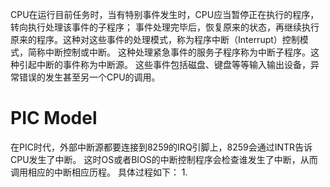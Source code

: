 CPU在运行目前任务时，当有特别事件发生时，CPU应当暂停正在执行的程序，转向执行处理该事件的子程序；
事件处理完毕后，恢复原来的状态，再继续执行原来的程序。这种对这些事件的处理模式，称为程序中断（Interrupt）控制模式，简称中断控制或中断。
这种处理紧急事件的服务子程序称为中断子程序。这种引起中断的事件称为中断源。
这些事件包括磁盘、键盘等等输入输出设备，异常错误的发生甚至另一个CPU的调用。

# PIC Model
在PIC时代，外部中断源都要连接到8259的IRQ引脚上，8259会通过INTR告诉CPU发生了中断。
这时OS或者BIOS的中断控制程序会检查谁发生了中断，从而调用相应的中断相应历程。
具体过程如下：
1. 